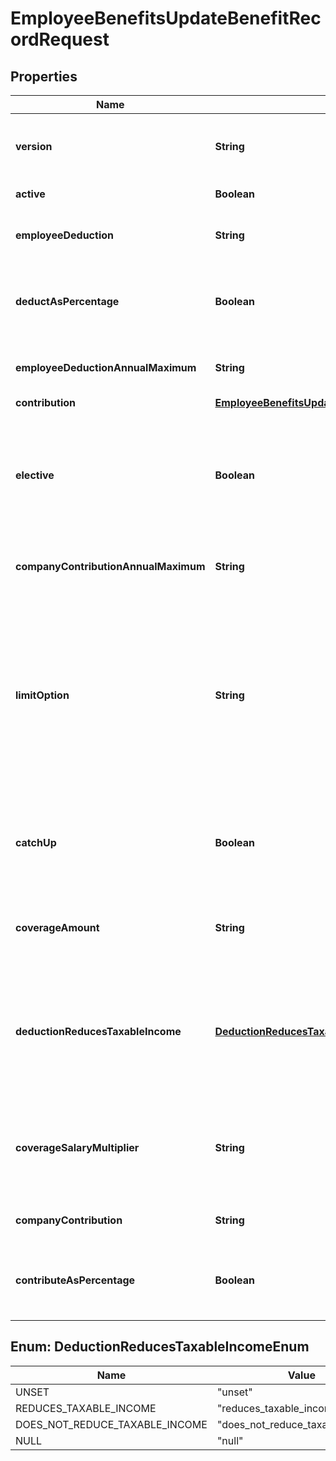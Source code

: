 

# EmployeeBenefitsUpdateBenefitRecordRequest


## Properties

| Name | Type | Description | Notes |
|------------ | ------------- | ------------- | -------------|
|**version** | **String** | The current version of the object. See the [versioning guide](https://docs.gusto.com/embedded-payroll/docs/versioning#object-layer) for information on how to use this field. |  |
|**active** | **Boolean** | Whether the employee benefit is active. |  [optional] |
|**employeeDeduction** | **String** | The amount to be deducted, per pay period, from the employee&#39;s pay. |  [optional] |
|**deductAsPercentage** | **Boolean** | Whether the employee deduction amount should be treated as a percentage to be deducted from each payroll. |  [optional] |
|**employeeDeductionAnnualMaximum** | **String** | The maximum employee deduction amount per year. A null value signifies no limit. |  [optional] |
|**contribution** | [**EmployeeBenefitsUpdateBenefitRecordRequestContribution**](EmployeeBenefitsUpdateBenefitRecordRequestContribution.md) |  |  [optional] |
|**elective** | **Boolean** | Whether the company contribution is elective (aka \&quot;matching\&quot;). For &#x60;tiered&#x60;, &#x60;elective_amount&#x60;, and &#x60;elective_percentage&#x60; contribution types this is ignored and assumed to be &#x60;true&#x60;. |  [optional] |
|**companyContributionAnnualMaximum** | **String** | The maximum company contribution amount per year. A null value signifies no limit. |  [optional] |
|**limitOption** | **String** | Some benefits require additional information to determine their limit. For example, for an HSA benefit, the limit option should be either \&quot;Family\&quot; or \&quot;Individual\&quot;. For a Dependent Care FSA benefit, the limit option should be either \&quot;Joint Filing or Single\&quot; or \&quot;Married and Filing Separately\&quot;. |  [optional] |
|**catchUp** | **Boolean** | Whether the employee should use a benefit’s \&quot;catch up\&quot; rate. Only Roth 401k and 401k benefits use this value for employees over 50. |  [optional] |
|**coverageAmount** | **String** | The amount that the employee is insured for. Note: company contribution cannot be present if coverage amount is set. |  [optional] |
|**deductionReducesTaxableIncome** | [**DeductionReducesTaxableIncomeEnum**](#DeductionReducesTaxableIncomeEnum) | Whether the employee deduction reduces taxable income or not. Only valid for Group Term Life benefits. Note: when the value is not \&quot;unset\&quot;, coverage amount and coverage salary multiplier are ignored. |  [optional] |
|**coverageSalaryMultiplier** | **String** | The coverage amount as a multiple of the employee’s salary. Only applicable for Group Term Life benefits. Note: cannot be set if coverage amount is also set. |  [optional] |
|**companyContribution** | **String** | The amount to be paid, per pay period, by the company. |  [optional] |
|**contributeAsPercentage** | **Boolean** | Whether the company contribution amount should be treated as a percentage to be deducted from each payroll. |  [optional] |



## Enum: DeductionReducesTaxableIncomeEnum

| Name | Value |
|---- | -----|
| UNSET | &quot;unset&quot; |
| REDUCES_TAXABLE_INCOME | &quot;reduces_taxable_income&quot; |
| DOES_NOT_REDUCE_TAXABLE_INCOME | &quot;does_not_reduce_taxable_income&quot; |
| NULL | &quot;null&quot; |



